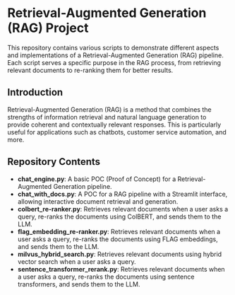# Retrieval-Augmented Generation (RAG) Project

This repository contains various scripts to demonstrate different aspects and implementations of a Retrieval-Augmented Generation (RAG) pipeline. Each script serves a specific purpose in the RAG process, from retrieving relevant documents to re-ranking them for better results.

## Introduction

Retrieval-Augmented Generation (RAG) is a method that combines the strengths of information retrieval and natural language generation to provide coherent and contextually relevant responses. This is particularly useful for applications such as chatbots, customer service automation, and more.

## Repository Contents

- **chat_engine.py**: A basic POC (Proof of Concept) for a Retrieval-Augmented Generation pipeline.
- **chat_with_docs.py**: A POC for a RAG pipeline with a Streamlit interface, allowing interactive document retrieval and generation.
- **colbert_re-ranker.py**: Retrieves relevant documents when a user asks a query, re-ranks the documents using ColBERT, and sends them to the LLM.
- **flag_embedding_re-ranker.py**: Retrieves relevant documents when a user asks a query, re-ranks the documents using FLAG embeddings, and sends them to the LLM.
- **milvus_hybrid_search.py**: Retrieves relevant documents using hybrid vector search when a user asks a query.
- **sentence_transformer_rerank.py**: Retrieves relevant documents when a user asks a query, re-ranks the documents using sentence transformers, and sends them to the LLM.

